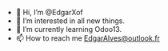 - 👋 Hi, I’m @EdgarXof
- 👀 I’m interested in all new things.
- 🌱 I’m currently learning Odoo13.
- 📫 How to reach me EdgarAlves@outlook.fr

<!---
EdgarXof/EdgarXof is a ✨ special ✨ repository because its `README.md` (this file) appears on your GitHub profile.
You can click the Preview link to take a look at your changes.
--->
